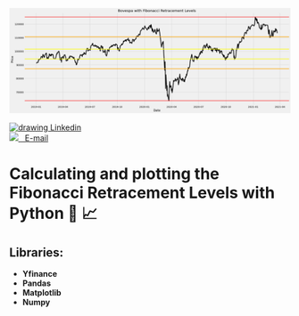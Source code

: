 ![](fibonacci_chart.png)

<div>
  <a href="www.linkedin.com/in/marcoauréliopedroza/">
    <img src="https://cdn2.iconfinder.com/data/icons/social-media-with-original-colors/256/icon-linkedin.png" alt="drawing" width="26"/>  Linkedin</a>
</div>
<div>
<a href="mailto:marco.aurelio.p@hotmail.com">
<img src="https://cdn.iconscout.com/icon/free/png-256/apple-mail-493152.png" width="22"/> &nbsp; E-mail</a>
</div>

# Calculating and plotting the Fibonacci Retracement Levels with Python :snake: :chart_with_upwards_trend:

## Libraries:

- **Yfinance**
- **Pandas**
- **Matplotlib**
- **Numpy**



